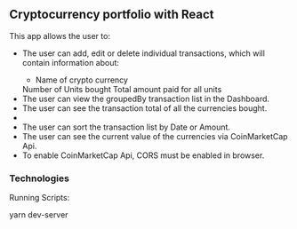 <h2>Cryptocurrency portfolio with React</h2>

This app allows the user to:

<ul>

<li>The user can add, edit or delete individual transactions, which will contain information about:</li>
<ul>
<li>Name of crypto currency</li>
</ul>
Number of Units bought
Total amount paid for all units

<li>The user can view the groupedBy transaction list in the Dashboard.</li>
<li>The user can see the transaction total of all the currencies bought.<li>
<li>The user can sort the transaction list by Date or Amount.</li>
<li>The user can see the current value of the currencies via CoinMarketCap Api.</li>
<li>To enable CoinMarketCap Api, CORS must be enabled in browser.</li>
</ul>

<h3>Technologies</h3>

Running Scripts:

yarn dev-server
